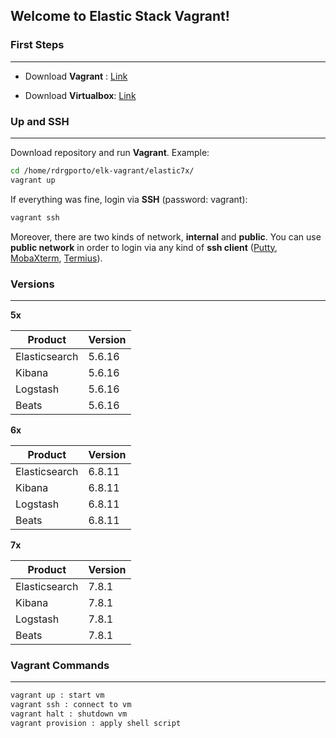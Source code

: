 ## Welcome to Elastic Stack Vagrant!

### First Steps
------

- Download **Vagrant** : [Link](https://www.vagrantup.com/downloads.html)

- Download **Virtualbox**: [Link](https://www.virtualbox.org/wiki/Downloads)

### Up and SSH
------

Download repository and run **Vagrant**. Example:

```bash
cd /home/rdrgporto/elk-vagrant/elastic7x/
vagrant up
```

If everything was fine, login via **SSH** (password: vagrant):

```bash
vagrant ssh
```

Moreover, there are two kinds of network, **internal** and **public**. You can use **public network** in order to login via any kind of **ssh client** ([Putty](https://www.putty.org/), [MobaXterm](https://mobaxterm.mobatek.net/), [Termius](https://www.termius.com/)).

### Versions
------

**5x**

| Product       | Version |
| ------------- | ------- |
| Elasticsearch | 5.6.16  |
| Kibana        | 5.6.16  |
| Logstash      | 5.6.16  |
| Beats         | 5.6.16  |

**6x**

| Product       | Version |
| ------------- | ------- |
| Elasticsearch | 6.8.11  |
| Kibana        | 6.8.11  |
| Logstash      | 6.8.11  |
| Beats         | 6.8.11  |

**7x**

| Product       | Version |
| ------------- | ------- |
| Elasticsearch | 7.8.1   |
| Kibana        | 7.8.1   |
| Logstash      | 7.8.1   |
| Beats         | 7.8.1   |

### Vagrant Commands
------

```bash
vagrant up : start vm
vagrant ssh : connect to vm
vagrant halt : shutdown vm
vagrant provision : apply shell script
```
